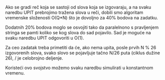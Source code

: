 Ako se gradi reč koja se sastoji od slova koja se izgovaraju, a na svaku naredbu UPIT prebrojimo tražena slova u reči, dobili smo algoritam vremenske složenosti O(Q*N) što je dovoljno za 40% bodova na zadatku. 

Dodatnih 20% bodova moglo se osvojiti tako da paralelnono s pravljenjem stringa se pamti koliko se kog slova do sad pojavilo. Sad je moguće na svaku naredbu UPIT odgovoriti u O(1).

Za ceo zadatak treba primetiti da će, ako nema upita, posle prvih N % 26 izgovorenih slova, svako slovo se pojavljuje tačno N/26 puta (ciklus dužine 26), / je celobrojno deljenje. 

Koristeći ovo svojstvo možemo svaku naredbu simulirati u konstantnom vremenu.